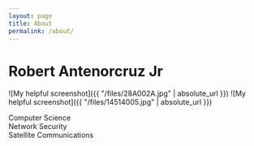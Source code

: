 ```yaml
---
layout: page
title: About
permalink: /about/
---
```



# Robert Antenorcruz Jr


![My helpful screenshot]({{ "/files/28A002A.jpg" | absolute_url }}) ![My helpful screenshot]({{ "/files/14514005.jpg" | absolute_url }})



Computer Science<br/>
Network Security<br/>
Satellite Communications<br/>



<!---#This is the base Jekyll theme. You can find out more info about customizing your Jekyll theme, as well as basic Jekyll usage documentation at [jekyllrb.com](https://jekyllrb.com/)

#You can find the source code for Minima at GitHub:
#[jekyll][jekyll-organization] /
#minima](https://github.com/jekyll/minima)

#You can find the source code for Jekyll at GitHub:
#[jekyll][jekyll-organization] /
#[jekyll](https://github.com/jekyll/jekyll)


#[jekyll-organization]: https://github.com/jekyll
-->